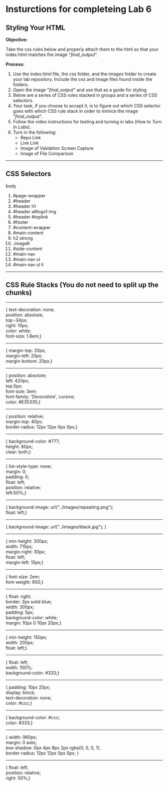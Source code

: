 # Insturctions for completeing Lab 6 
## Styling Your HTML

**Objective:**

Take the css rules below and properly attach them to the html so that your index.html matches the image "*final_output*". 

**Process:**
1. Use the *index.html* file, the *css* folder, and the *images* folder to create your lab repository. Include the css and image files found inside the folders.
1. Open the image "*final_output*" and use that as a guide for styling.
1. Below are a series of CSS rules stacked in groups and a series of CSS selectors.
1. Your task, if you choose to accept it, is to figure out which CSS selector goes with which CSS rule stack in order to mimice the image "*final_output*".
1. Follow the video instructions for testing and turning in labs (*How to Turn In Labs*). 
1. Turn in the following:
    * Repo Link
    * Live Link
    * Image of Validation Screen Capture
    * Image of File Comparison

***

## CSS Selectors

body
1. #page-wrapper
1. #header
1. #header h1
1. #header a#logo1 img
1. #header #toplink
1. #footer
1. #content-wrapper
1. #main-content
1. h2 strong
1. .imageR
1. #side-content
1. #main-nav
1. #main-nav ul
1. #main-nav ul li

***

## CSS Rule Stacks (You do not need to split up the chunks)
***
<!--This is one of very few situations where br is justified, a semantic break in the text.  -->

{ text-decoration: none;<br>
	position: absolute;<br>
	top:-34px;<br>
	right: 10px;<br>
	color: white;<br>
  font-size: 1.8em;}
***

{ margin-top: 20px;<br>
  margin-left: 20px;<br>
  margin-bottom: 20px;}
***

{	position: absolute;<br>
	left: 420px;<br>
	top:5px;<br>
  font-size: 3em;<br>
	font-family: 'Devonshire', cursive;<br>
  color: #E35335;}
***

{ position: relative;<br>
  margin-top: 40px;<br>
  border-radius: 12px 12px 0px 0px;}
***

{	background-color: #777;<br>
	height: 80px;<br>
	clear: both;}
***

{	list-style-type: none;<br>
	margin: 0;<br>
	padding: 0;<br>
	float: left;<br>
	position: relative;<br>
	left:50%;}
***

{	background-image: url("../images/repeating.png");<br>
	float: left;}
***

{	background-image: url("../images/black.jpg"); }
***

{	min-height: 300px;<br>
	width: 715px;<br>
	margin-right: 30px;<br>
	float: left;<br>
	margin-left: 15px;}
***

{ font-size: 2em;<br>
  font-weight: 900;}
***

{	float: right;<br>
	border: 2px solid blue;<br>
  width: 300px;<br>
	padding: 5px;<br>
	background-color: white;<br>
	margin: 10px 0 10px 20px;}
***

{	min-height: 150px;<br>
	width: 200px;<br>
	float: left;}
***

{	float: left;<br>
	width: 100%;<br>
	background-color: #333;}
***

{	padding: 10px 25px;<br>
	display: block;<br>
	text-decoration: none;<br>
	color: #ccc;}
***

{	background-color: #ccc;<br>
	color: #333;}
***

{	width: 960px;<br>
	margin: 0 auto;<br>
	box-shadow: 0px 4px 8px 2px rgba(0, 0, 0, 1);<br>
	border-radius: 12px 12px 0px 0px; }
***
  
{	float: left;<br>
	position: relative;<br>
	right: 50%;}